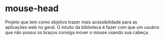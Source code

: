 # mouse-head
Projeto que tem como objetivo trazer mais acessibilidade para as aplicações web no geral. O intuito da biblioteca é fazer com que um usuário que não possui os braços consiga mover o mouse usando sua cabeça.

